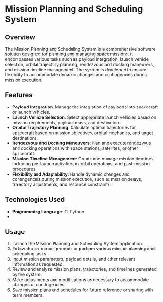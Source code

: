 # Mission Planning and Scheduling System

## Overview
The Mission Planning and Scheduling System is a comprehensive software solution designed for planning and managing space missions. It encompasses various tasks such as payload integration, launch vehicle selection, orbital trajectory planning, rendezvous and docking maneuvers, and mission timeline management. The system is developed to ensure flexibility to accommodate dynamic changes and contingencies during mission execution.

## Features
- **Payload Integration**: Manage the integration of payloads into spacecraft or launch vehicles.
- **Launch Vehicle Selection**: Select appropriate launch vehicles based on mission requirements, payload mass, and destination.
- **Orbital Trajectory Planning**: Calculate optimal trajectories for spacecraft based on mission objectives, orbital mechanics, and target destinations.
- **Rendezvous and Docking Maneuvers**: Plan and execute rendezvous and docking operations with space stations, satellites, or other spacecraft.
- **Mission Timeline Management**: Create and manage mission timelines, including pre-launch activities, in-orbit operations, and post-mission procedures.
- **Flexibility and Adaptability**: Handle dynamic changes and contingencies during mission execution, such as mission delays, trajectory adjustments, and resource constraints.

## Technologies Used
- **Programming Language**: C, Python
- 
## Usage
1. Launch the Mission Planning and Scheduling System application.
2. Follow the on-screen prompts to perform various mission planning and scheduling tasks.
3. Input mission parameters, payload details, and other relevant information as requested.
4. Review and analyze mission plans, trajectories, and timelines generated by the system.
5. Make adjustments and modifications as necessary to accommodate changes or contingencies.
6. Save mission plans and schedules for future reference or sharing with team members.

